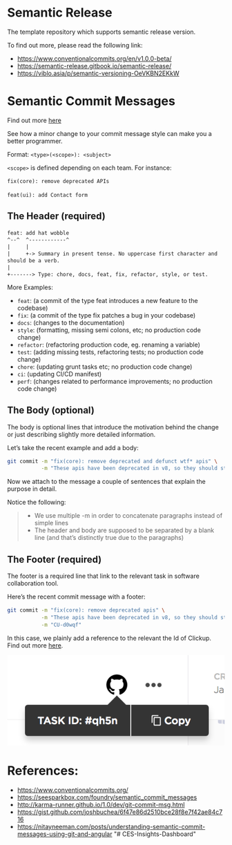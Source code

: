 # Semantic Release

The template repository which supports semantic release version.

To find out more, please read the following link:

- https://www.conventionalcommits.org/en/v1.0.0-beta/
- https://semantic-release.gitbook.io/semantic-release/
- https://viblo.asia/p/semantic-versioning-OeVKBN2EKkW

# Semantic Commit Messages

Find out more [here](https://docs.google.com/presentation/d/1qvh8Tr4nCce4aOdYX7vkqQPoBbf2sfBTOYYsqhTBYRU)

See how a minor change to your commit message style can make you a better programmer.

Format: `<type>(<scope>): <subject>`

`<scope>` is defined depending on each team. For instance:

```
fix(core): remove deprecated APIs

feat(ui): add Contact form
```

## The Header (required)

```
feat: add hat wobble
^--^  ^------------^
|     |
|     +-> Summary in present tense. No uppercase first character and should be a verb.
|
+-------> Type: chore, docs, feat, fix, refactor, style, or test.
```

More Examples:

- `feat`: (a commit of the type feat introduces a new feature to the codebase)
- `fix`: (a commit of the type fix patches a bug in your codebase)
- `docs`: (changes to the documentation)
- `style`: (formatting, missing semi colons, etc; no production code change)
- `refactor`: (refactoring production code, eg. renaming a variable)
- `test`: (adding missing tests, refactoring tests; no production code change)
- `chore`: (updating grunt tasks etc; no production code change)
- `ci`: (updating CI/CD manifest)
- `perf`: (changes related to performance improvements; no production code change)

## The Body (optional)

The body is optional lines that introduce the motivation behind the change or just describing slightly more detailed information.

Let’s take the recent example and add a body:

```sh
git commit -m "fix(core): remove deprecated and defunct wtf* apis" \
           -m "These apis have been deprecated in v8, so they should stick around till v10, but since they are defunct we are removing them early so that they don't take up payload size."
```

Now we attach to the message a couple of sentences that explain the purpose in detail.

Notice the following:

> - We use multiple -m in order to concatenate paragraphs instead of simple lines
> - The header and body are supposed to be separated by a blank line (and that’s distinctly true due to the paragraphs)

## The Footer (required)

The footer is a required line that link to the relevant task in software collaboration tool.

Here’s the recent commit message with a footer:

```sh
git commit -m "fix(core): remove deprecated apis" \
           -m "These apis have been deprecated in v8, so they should stick around till v10, but since they are defunct we are removing them early so that they don't take up payload size." \
           -m "CU-d0wqf"
```

In this case, we plainly add a reference to the relevant the Id of Clickup. Find out more [here](https://docs.clickup.com/en/articles/856285-github).

![](./git-click.png)

# References:

- https://www.conventionalcommits.org/
- https://seesparkbox.com/foundry/semantic_commit_messages
- http://karma-runner.github.io/1.0/dev/git-commit-msg.html
- https://gist.github.com/joshbuchea/6f47e86d2510bce28f8e7f42ae84c716
- https://nitayneeman.com/posts/understanding-semantic-commit-messages-using-git-and-angular
"# CES-Insights-Dashboard" 
